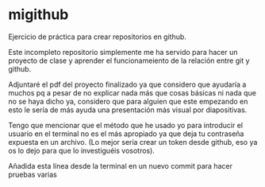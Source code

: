 # migithub
Ejercicio de práctica para crear repositorios en github.

Este incompleto repositorio simplemente me ha servido para hacer un proyecto de clase y aprender el funcionameiento de la relación entre git y github.

Adjuntaré el pdf del proyecto finalizado ya que considero que ayudaría a muchos pq a pesar de no explicar nada más que cosas básicas ni nada que no se
haya dicho ya, considero que para alguien que este empezando en esto le sería de más ayuda una presentación más visual por diapositivas.

Tengo que mencionar que el método que he usado yo para introducir el usuario en el terminal no es el más apropiado ya que deja tu contraseña expuesta
en un archivo. (Lo mejor sería crear un token desde github, eso ya os lo dejo para que lo investiguéis vosotros).

Añadida esta línea desde la terminal en un nuevo commit para hacer pruebas varias
